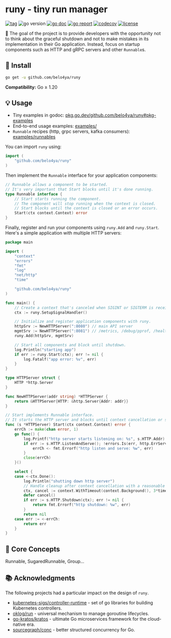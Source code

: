 # runy - tiny run manager

[![tag](https://img.shields.io/github/tag/belo4ya/runy.svg)](https://github.com/belo4ya/runy/releases)
![go version](https://img.shields.io/badge/-%E2%89%A51.20-%23027d9c?logo=go&logoColor=white&labelColor=%23555)
[![go doc](https://godoc.org/github.com/belo4ya/runy?status.svg)](https://pkg.go.dev/github.com/belo4ya/runy)
[![go report](https://goreportcard.com/badge/github.com/belo4ya/runy)](https://goreportcard.com/report/github.com/belo4ya/runy)
[![codecov](https://codecov.io/gh/belo4ya/runy/graph/badge.svg?token=GQZRP94G21)](https://codecov.io/gh/belo4ya/runy)
[![license](https://img.shields.io/github/license/belo4ya/runy)](./LICENSE)

🎯 The goal of the project is to provide developers with the opportunity not to think about the graceful shutdown
and not to make mistakes in its implementation in their Go application.
Instead, focus on startup components such as HTTP and gRPC servers and other `Runnable`s.

## 🚀 Install

```sh
go get -u github.com/belo4ya/runy
```

**Compatibility:** Go ≥ 1.20

## 💡 Usage

- Tiny examples in godoc: [pkg.go.dev/github.com/belo4ya/runy#pkg-examples](https://pkg.go.dev/github.com/belo4ya/runy#pkg-examples)
- End-to-end usage examples: [examples/](examples)
- `Runnable` recipes (http, grpc servers, kafka consumers): [examples/runnables](examples/runnables)

You can import `runy` using:

```go
import (
	"github.com/belo4ya/runy"
)
```

Then implement the `Runnable` interface for your application components:

```go
// Runnable allows a component to be started.
// It's very important that Start blocks until it's done running.
type Runnable interface {
	// Start starts running the component.
	// The component will stop running when the context is closed.
	// Start blocks until the context is closed or an error occurs.
	Start(ctx context.Context) error
}
```

Finally, register and run your components using `runy.Add` and `runy.Start`.
Here's a simple application with multiple HTTP servers:

```go
package main

import (
	"context"
	"errors"
	"fmt"
	"log"
	"net/http"
	"time"

	"github.com/belo4ya/runy"
)

func main() {
	// Create a context that's canceled when SIGINT or SIGTERM is received.
	ctx := runy.SetupSignalHandler()

	// Initialize and register application components with runy.
	httpSrv := NewHTTPServer(":8080") // main API server
	mgmtSrv := NewHTTPServer(":8081") // /metrics, /debug/pprof, /healthz, /readyz
	runy.Add(httpSrv, mgmtSrv)

	// Start all components and block until shutdown.
	log.Println("starting app")
	if err := runy.Start(ctx); err != nil {
		log.Fatalf("app error: %v", err)
	}
}

type HTTPServer struct {
	HTTP *http.Server
}

func NewHTTPServer(addr string) *HTTPServer {
	return &HTTPServer{HTTP: &http.Server{Addr: addr}}
}

// Start implements Runnable interface.
// It starts the HTTP server and blocks until context cancellation or server error.
func (s *HTTPServer) Start(ctx context.Context) error {
	errCh := make(chan error, 1)
	go func() {
		log.Printf("http server starts listening on: %s", s.HTTP.Addr)
		if err := s.HTTP.ListenAndServe(); !errors.Is(err, http.ErrServerClosed) {
			errCh <- fmt.Errorf("http listen and serve: %w", err)
		}
		close(errCh)
	}()

	select {
	case <-ctx.Done():
		log.Println("shutting down http server")
		// Handle cleanup after context cancellation with a reasonable shutdown timeout.
		ctx, cancel := context.WithTimeout(context.Background(), 3*time.Second)
		defer cancel()
		if err := s.HTTP.Shutdown(ctx); err != nil {
			return fmt.Errorf("http shutdown: %w", err)
		}
		return nil
	case err := <-errCh:
		return err
	}
}
```

## 🧠 Core Concepts

Runnable, SugaredRunnable, Group...

## 📚 Acknowledgments

The following projects had a particular impact on the design of `runy`.

- [kubernetes-sigs/controller-runtime](https://github.com/kubernetes-sigs/controller-runtime) - set of go libraries for building Kubernetes controllers.
- [oklog/run](https://github.com/oklog/run) - universal mechanism to manage goroutine lifecycles.
- [go-kratos/kratos](https://github.com/go-kratos/kratos) - ultimate Go microservices framework for the cloud-native era.
- [sourcegraph/conc](https://github.com/sourcegraph/conc) - better structured concurrency for Go.
